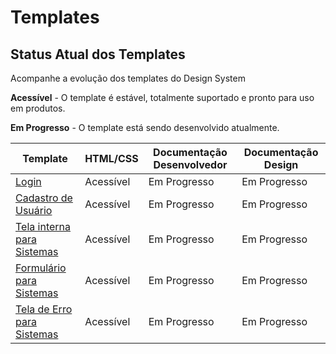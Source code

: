 # Templates

## Status Atual dos Templates

Acompanhe a evolução dos templates do Design System

<p>
  <i class="fas fa-check text-success"></i>
  <strong>Acessível</strong> - O template é estável, totalmente suportado e pronto para uso em produtos.
</p>

<p>
  <i class="fas fa-sync text-orange"></i>
  <strong>Em Progresso</strong> - O template está sendo desenvolvido atualmente.
</p>

<div class="br-table">
  <div class="table">
    <table>
      <thead>
        <tr>
          <th>Template</th>
          <th class="text-center">HTML/CSS</th>
          <th class="text-center">Documentação Desenvolvedor</th>
          <th class="text-center">Documentação Design</th>
        </tr>
      </thead>
      <tbody>
        <tr>
          <td><a href="/ds/templates/login">Login</a></td>
          <td class="text-center"><i class="fas fa-check text-success"></i><span class="sr-only">Acessível</span></td>
          <td class="text-center"><i class="fas fa-sync text-orange"></i><span class="sr-only">Em Progresso</span></td>
          <td class="text-center"><i class="fas fa-sync text-orange"></i><span class="sr-only">Em Progresso</span></td>
        </tr>
        <tr>
          <td><a href="/ds/templates/signin">Cadastro de Usuário</a></td>
          <td class="text-center"><i class="fas fa-check text-success"></i><span class="sr-only">Acessível</span></td>
          <td class="text-center"><i class="fas fa-sync text-orange"></i><span class="sr-only">Em Progresso</span></td>
          <td class="text-center"><i class="fas fa-sync text-orange"></i><span class="sr-only">Em Progresso</span></td>
        </tr>
        <tr>
          <td><a href="/ds/templates/page">Tela interna para Sistemas</a></td>
          <td class="text-center"><i class="fas fa-check text-success"></i><span class="sr-only">Acessível</span></td>
          <td class="text-center"><i class="fas fa-sync text-orange"></i><span class="sr-only">Em Progresso</span></td>
          <td class="text-center"><i class="fas fa-sync text-orange"></i><span class="sr-only">Em Progresso</span></td>
        </tr>
        <tr>
          <td><a href="/ds/templates/crud">Formulário para Sistemas</a></td>
          <td class="text-center"><i class="fas fa-check text-success"></i><span class="sr-only">Acessível</span></td>
          <td class="text-center"><i class="fas fa-sync text-orange"></i><span class="sr-only">Em Progresso</span></td>
          <td class="text-center"><i class="fas fa-sync text-orange"></i><span class="sr-only">Em Progresso</span></td>
        </tr>
        <tr>
          <td><a href="/ds/templates/not-found">Tela de Erro para Sistemas</a></td>
          <td class="text-center"><i class="fas fa-check text-success"></i><span class="sr-only">Acessível</span></td>
          <td class="text-center"><i class="fas fa-sync text-orange"></i><span class="sr-only">Em Progresso</span></td>
          <td class="text-center"><i class="fas fa-sync text-orange"></i><span class="sr-only">Em Progresso</span></td>
        </tr>
      </tbody>
    </table>
  </div>
</div>
